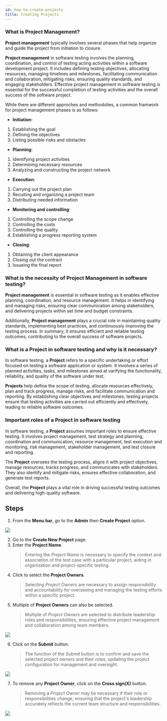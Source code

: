 ```yaml
---
id: how-to-create-projects
title: Creating Projects
---
```


### What is Project Management?

**Project management** typically involves several phases that help organize and guide the project from initiation to closure.

**Project management** in software testing involves the planning, coordination, and control of testing acting activities within a software development project. It includes defining testing objectives, allocating resources, managing timelines and milestones, facilitating communication and collaboration, mitigating risks, ensuring quality standards, and engaging stakeholders. Effective project management in software testing is essential for the successful completion of testing activities and the overall success of the software project.

While there are different approches and methodolies, a common framwork for project management phases is as follows:  

* **Initiation**:  

1. Establishing the goal
2. Defining the objectives
3. Listing possible risks and obstacles

* **Planning**:  

1. Identifying project activities
2. Determining necessary resources
3. Analyzing and constructing the project network

* **Execution**: 

1. Carrying out the project plan
2. Recuiting and organizing a project team
3. Distributing needed information

* **Monitoring and controlling**:  

1. Controlling the scope change
2. Controlling the costs
3. Controlling the quality
4. Establishing a progress reporting system

* **Closing**:  

1. Obtaining the client appearance
2. Closing out the contract
3. Issueing the final report

### What is the necessity of Project Management in software testing?

**Project management** is essential in software testing as it enables effective planning, coordination, and resource management. It helps in identifying and managing risks, ensuring clear communication among stakeholders, and delivering projects within set time and budget constraints.  

Additionally, **Project management** plays a crucial role in maintaining quality standards, implementing best practices, and continuously improving the testing process. In summary, it ensures efficient and reliable testing outcomes, contributing to the overall success of software projects.

### What is a Project in software testing and why is it necessary?

In software testing, a **Project** refers to a specific undertaking or effort focused on testing a software application or system. It involves a series of planned activities, tasks, and milestones aimed at varifying the functionality, reliability, and quality of the software under test.

**Projects** help define the scope of testing, allocate resources effectively, plan and track progress, manage risks, and facilitate communication and reporting. By establishing clear objectives and milestones, testing projects ensure that testing activities are carried out efficiently and effectively, leading to reliable software outcomes.

### Important roles of a Project in software testing

In software testing, a **Project** assumes important roles to ensure effective testing. It involves project management, test strategy and planning, coordination and communication, resource management, test execution and monitoring, risk management, stakeholder management, and test closure and reporting.

The **Project** oversees the testing process, aligns it with project objectives, manage resources, tracks progress, and communicates with stakeholders. They also identify and mitigate risks, ensures effective collaboration, and generate test reports.

Overall, the **Project** plays a vital role in driving successful testing outcomes and delivering high-quality software.

## Steps

1. From the **Menu bar**, go to the **Admin** then **Create Project** option.

![](/img/how-tos/how-to-create-projects/project-menu.png)

2. Go to the **Create New Project** page.
3. Enter the **Project Name**.
   > Entering the *Project Name* is necessary to specify the context and association of the test case with a particular project, aiding in organization and project-specific testing.
4. Click to select the **Project Owners**.
   > Selecting *Project Owners* are necessary to assign responsibility and accountability for overseeing and managing the testing efforts within a specific project.
5. Multiple of **Project Owners** can also be selected.
   > Multiple of *Project Owners* are selected to distribute leadership roles and responsibilities, ensuring effective project management and collaboration among team members.

![](/img/how-tos/how-to-create-projects/create-project.png)

6. Click on the **Submit** button.
   > The function of the *Submit* button is to confirm and save the selected project owners and their roles, updating the project configuration for management and oversight.

![](/img/how-tos/how-to-create-projects/submit-project.png)

7. To remove any **Project Owner**, click on the **Cross sign(X)** button.
   > Removing a *Project Owner* may be necessary if their role or responsibilities change, ensuring that the project's leadership accurately reflects the current team structure and responsibilities.

![](/img/how-tos/how-to-create-projects/cross-sign.png)

